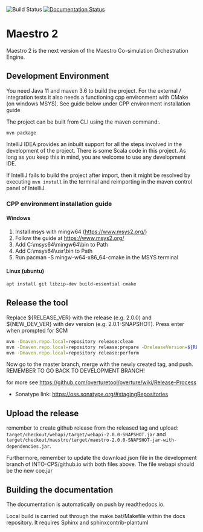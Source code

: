 ![Build Status](https://github.com/INTO-CPS-Association/maestro/workflows/Maestro2/badge.svg?branch=development)
[![Documentation Status](https://readthedocs.org/projects/maestro/badge/?version=latest)](https://into-cps-maestro.readthedocs.io/en/latest/)

# Maestro 2

Maestro 2 is the next version of the Maestro Co-simulation Orchestration Engine.

## Development Environment

You need Java 11 and maven 3.6 to build the project. For the external / integration tests it also needs a functioning
cpp environment with CMake (on windows MSYS). See guide below under CPP environment installation guide

The project can be built from CLI using the maven command:.

```
mvn package
```

IntelliJ IDEA provides an inbuilt support for all the steps involved in the development of the project. There is some
Scala code in this project. As long as you keep this in mind, you are welcome to use any development IDE.

If IntelliJ fails to build the project after import, then it might be resolved by executing `mvn install` in the
terminal and reimporting in the maven control panel of IntelliJ.

### CPP environment installation guide

#### Windows
1. Install msys with mingw64 (https://www.msys2.org/)
2. Follow the guide at https://www.msys2.org/
3. Add C:\msys64\mingw64\bin to Path
4. Add C:\msys64\usr\bin to Path
5. Run pacman -S mingw-w64-x86_64-cmake in the MSYS terminal

#### Linux (ubuntu)

```bash
apt install git libzip-dev build-essential cmake
```

## Release the tool

Replace ${RELEASE_VER} with the release (e.g. 2.0.0) and ${NEW_DEV_VER} with dev version (e.g. 2.0.1-SNAPSHOT). Press
enter when prompted for SCM

```bash
mvn -Dmaven.repo.local=repository release:clean
mvn -Dmaven.repo.local=repository release:prepare -DreleaseVersion=${RELEASE_VER} -DdevelopmentVersion=${NEW_DEV_VER}
mvn -Dmaven.repo.local=repository release:perform
```

Now go to the master branch, merge with the newly created tag, and push. REMEMBER TO GO BACK TO DEVELOPMENT BRANCH!

for more see https://github.com/overturetool/overture/wiki/Release-Process

* Sonatype link: https://oss.sonatype.org/#stagingRepositories

## Upload the release

remember to create github release from the released tag and
upload: `target/checkout/webapi/target/webapi-2.0.0-SNAPSHOT.jar` and
`target/checkout/maestro/target/maestro-2.0.0-SNAPSHOT-jar-with-dependencies.jar`.

Furthermore, remember to update the download.json file in the development branch of INTO-CPS/github.io with both files
above. The file webapi should be the new coe.jar

## Building the documentation

The documentation is automatically on push by readthedocs.io.

Local build is carried out through the make.bat/Makefile within the docs repository. It requires Sphinx and
sphinxcontrib-plantuml
